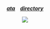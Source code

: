 
<h5 align="center">
  
[ata](https://angermanagement.atabook.org/)⠀ [directory](https://rentry.co/davebuznik)

![](https://komarev.com/ghpvc/?username=leeimlay&label=huzz)
